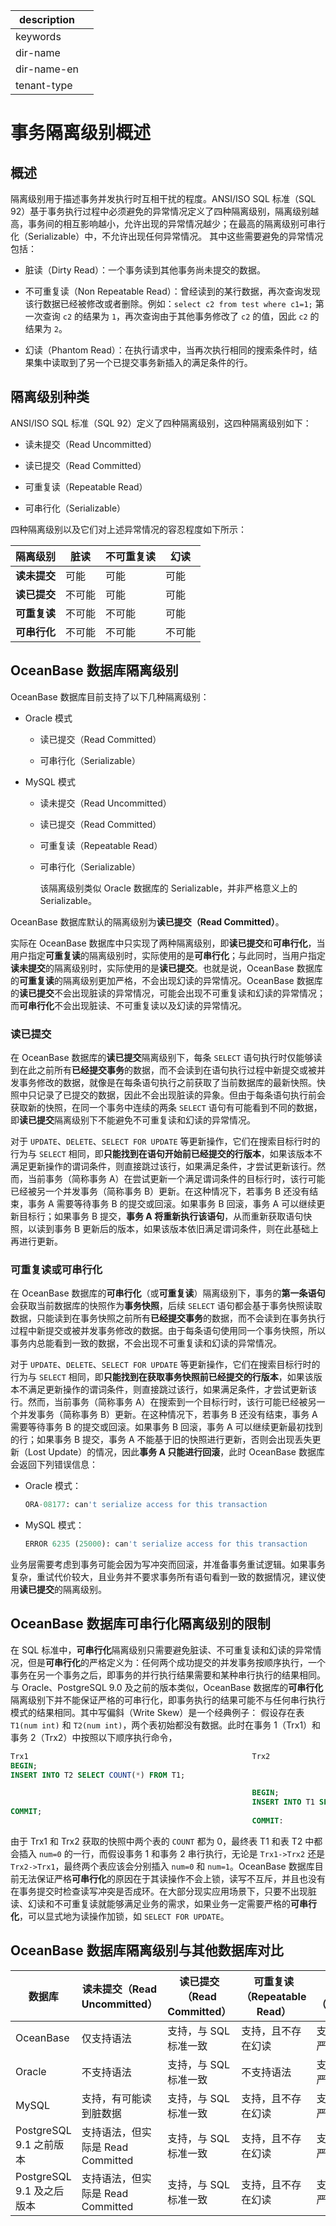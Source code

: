 |description||
|---|---|
|keywords||
|dir-name||
|dir-name-en||
|tenant-type||

# 事务隔离级别概述

## 概述

隔离级别用于描述事务并发执行时互相干扰的程度。ANSI/ISO SQL 标准（SQL 92）基于事务执行过程中必须避免的异常情况定义了四种隔离级别，隔离级别越高，事务间的相互影响越小，允许出现的异常情况越少；在最高的隔离级别可串行化（Serializable）中，不允许出现任何异常情况。
其中这些需要避免的异常情况包括：

* 脏读（Dirty Read）：一个事务读到其他事务尚未提交的数据。

* 不可重复读（Non Repeatable Read）：曾经读到的某行数据，再次查询发现该行数据已经被修改或者删除。例如：`select c2 from test where c1=1;` 第一次查询 `c2` 的结果为 `1`，再次查询由于其他事务修改了 `c2` 的值，因此 `c2` 的结果为 `2`。

* 幻读（Phantom Read）：在执行请求中，当再次执行相同的搜索条件时，结果集中读取到了另一个已提交事务新插入的满足条件的行。

## 隔离级别种类

ANSI/ISO SQL 标准（SQL 92）定义了四种隔离级别，这四种隔离级别如下：

* 读未提交（Read Uncommitted）

* 读已提交（Read Committed）

* 可重复读（Repeatable Read）

* 可串行化（Serializable）

四种隔离级别以及它们对上述异常情况的容忍程度如下所示：

|   隔离级别   | 脏读 | 不可重复读 | 幻读 |
|----------|----|-------|----|
| **读未提交** | 可能 | 可能    | 可能 |
| **读已提交** | 不可能 | 可能    | 可能 |
| **可重复读** | 不可能 | 不可能    | 可能 |
| **可串行化** | 不可能 | 不可能    | 不可能 |

## OceanBase 数据库隔离级别

OceanBase 数据库目前支持了以下几种隔离级别：

* Oracle 模式

  * 读已提交（Read Committed）

  * 可串行化（Serializable）

* MySQL 模式

  * 读未提交（Read Uncommitted）

  * 读已提交（Read Committed）

  * 可重复读（Repeatable Read）

  * 可串行化（Serializable）

    该隔离级别类似 Oracle 数据库的 Serializable，并非严格意义上的 Serializable。

OceanBase 数据库默认的隔离级别为**读已提交（Read Committed）**。

实际在 OceanBase 数据库中只实现了两种隔离级别，即**读已提交**和**可串行化**，当用户指定**可重复读**的隔离级别时，实际使用的是**可串行化**；与此同时，当用户指定**读未提交**的隔离级别时，实际使用的是**读已提交**。也就是说，OceanBase 数据库的**可重复读**的隔离级别更加严格，不会出现幻读的异常情况。OceanBase 数据库的**读已提交**不会出现脏读的异常情况，可能会出现不可重复读和幻读的异常情况；而**可串行化**不会出现脏读、不可重复读以及幻读的异常情况。

### 读已提交

在 OceanBase 数据库的**读已提交**隔离级别下，每条 `SELECT` 语句执行时仅能够读到在此之前所有**已经提交事务**的数据，而不会读到在语句执行过程中新提交或被并发事务修改的数据，就像是在每条语句执行之前获取了当前数据库的最新快照。快照中只记录了已提交的数据，因此不会出现脏读的异象。但由于每条语句执行前会获取新的快照，在同一个事务中连续的两条 `SELECT` 语句有可能看到不同的数据，即**读已提交**隔离级别下不能避免不可重复读和幻读的异常情况。

对于 `UPDATE`、`DELETE`、`SELECT FOR UPDATE` 等更新操作，它们在搜索目标行时的行为与 `SELECT` 相同，即**只能找到在语句开始前已经提交的行版本**，如果该版本不满足更新操作的谓词条件，则直接跳过该行，如果满足条件，才尝试更新该行。然而，当前事务（简称事务 A）在尝试更新一个满足谓词条件的目标行时，该行可能已经被另一个并发事务（简称事务 B）更新。在这种情况下，若事务 B 还没有结束，事务 A 需要等待事务 B 的提交或回滚。如果事务 B 回滚，事务 A 可以继续更新目标行；如果事务 B 提交，**事务 A 将重新执行该语句**，从而重新获取语句快照，以读到事务 B 更新后的版本，如果该版本依旧满足谓词条件，则在此基础上再进行更新。

### 可重复读或可串行化

在 OceanBase 数据库的**可串行化**（或**可重复读**）隔离级别下，事务的**第一条语句**会获取当前数据库的快照作为**事务快照**，后续 `SELECT` 语句都会基于事务快照读取数据，只能读到在事务快照之前所有**已经提交事务**的数据，而不会读到在事务执行过程中新提交或被并发事务修改的数据。由于每条语句使用同一个事务快照，所以事务内总能看到一致的数据，不会出现不可重复读和幻读的异常情况。

对于 `UPDATE`、`DELETE`、`SELECT FOR UPDATE` 等更新操作，它们在搜索目标行时的行为与 `SELECT` 相同，即**只能找到在获取事务快照前已经提交的行版本**，如果该版本不满足更新操作的谓词条件，则直接跳过该行，如果满足条件，才尝试更新该行。然而，当前事务（简称事务 A）在搜索到一个目标行时，该行可能已经被另一个并发事务（简称事务 B）更新。在这种情况下，若事务 B 还没有结束，事务 A 需要等待事务 B 的提交或回滚。如果事务 B 回滚，事务 A 可以继续更新最初找到的行；如果事务 B 提交，事务 A 不能基于旧的快照进行更新，否则会出现丢失更新（Lost Update）的情况，因此**事务 A 只能进行回滚**，此时 OceanBase 数据库会返回下列错误信息：

* Oracle 模式：

  ```sql
  ORA-08177: can't serialize access for this transaction
  ```

* MySQL 模式：

  ```sql
  ERROR 6235 (25000): can't serialize access for this transaction
  ```

业务层需要考虑到事务可能会因为写冲突而回滚，并准备事务重试逻辑。如果事务复杂，重试代价较大，且业务并不要求事务所有语句看到一致的数据情况，建议使用**读已提交**的隔离级别。

## OceanBase 数据库可串行化隔离级别的限制

在 SQL 标准中，**可串行化**隔离级别只需要避免脏读、不可重复读和幻读的异常情况，但是**可串行化**的严格定义为：任何两个成功提交的并发事务按顺序执行，一个事务在另一个事务之后，即事务的并行执行结果需要和某种串行执行的结果相同。与 Oracle、PostgreSQL 9.0 及之前的版本类似，OceanBase 数据库的**可串行化**隔离级别下并不能保证严格的可串行化，即事务执行的结果可能不与任何串行执行模式的结果相同。其中写偏斜（Write Skew）是一个经典例子：
假设存在表 `T1(num int)` 和 `T2(num int)`，两个表初始都没有数据。此时在事务 1（Trx1）和事务 2（Trx2）中按照以下顺序执行命令，

```sql
Trx1                                                  Trx2
BEGIN;
INSERT INTO T2 SELECT COUNT(*) FROM T1;

                                                      BEGIN;
                                                      INSERT INTO T1 SELECT COUNT(*) FROM T2;
COMMIT;
                                                      COMMIT:
```

由于 Trx1 和 Trx2 获取的快照中两个表的 `COUNT` 都为 0，最终表 T1 和表 T2 中都会插入 `num=0` 的一行，而假设事务 1 和事务 2 串行执行，无论是 `Trx1->Trx2` 还是 `Trx2->Trx1`，最终两个表应该会分别插入 `num=0` 和 `num=1`。OceanBase 数据库目前无法保证严格**可串行化**的原因在于其读操作不会上锁，读写不互斥，并且也没有在事务提交时检查读写冲突是否成环。在大部分现实应用场景下，只要不出现脏读、幻读和不可重复读就能够满足业务的需求，如果业务一定需要严格的**可串行化**，可以显式地为读操作加锁，如 `SELECT FOR UPDATE`。

## OceanBase 数据库隔离级别与其他数据库对比

| 数据库 | 读未提交（Read Uncommitted） | 读已提交（Read Committed） | 可重复读（Repeatable Read） | 可串行化（Serializable） |
| --- | --- | --- | --- | --- |
| OceanBase | 仅支持语法 | 支持，与 SQL 标准一致 | 支持，且不存在幻读 | 支持，但不保证严格可串行化 |
| Oracle | 不支持语法 | 支持，与 SQL 标准一致 | 不支持语法 | 支持，但不保证严格可串行化 |
| MySQL | 支持，有可能读到脏数据 | 支持，与 SQL 标准一致 | 支持，且不存在幻读 | 支持，可以保证严格可串行化 |
| PostgreSQL 9.1 之前版本 | 支持语法，但实际是 Read Committed | 支持，与 SQL 标准一致 | 支持，且不存在幻读 | 支持，但不保证严格可串行化 |
| PostgreSQL 9.1 及之后版本 | 支持语法，但实际是 Read Committed | 支持，与 SQL 标准一致 | 支持，且不存在幻读 | 支持，可以保证严格可串行化 |
